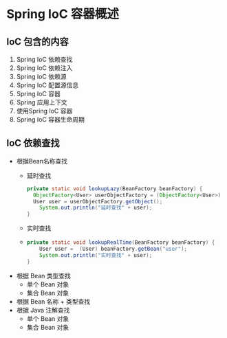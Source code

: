 # Spring IoC 容器概述

## IoC 包含的内容

1. Spring IoC 依赖查找
2. Spring IoC 依赖注入
3. Spring IoC 依赖源
4. Spring IoC 配置源信息
5. Spring IoC 容器
6. Spring 应用上下文
7. 使用Spring IoC 容器
8. Spring IoC 容器生命周期

## IoC 依赖查找

- 根据Bean名称查找
  - 延时查找
  
    ```java
    private static void lookupLazy(BeanFactory beanFactory) {
      ObjectFactory<User> userObjectFactory = (ObjectFactory<User>) beanFactory.getBean("objectFactory");
      User user = userObjectFactory.getObject();
        System.out.println("延时查找" + user);
    }
    ```
  
  - 实时查找
  
  - ```java
    private static void lookupRealTime(BeanFactory beanFactory) {
        User user =  (User) beanFactory.getBean("user");
        System.out.println("实时查找" + user);
    }
    ```
- 根据 Bean 类型查找
  - 单个 Bean 对象
  - 集合 Bean 对象
- 根据 Bean 名称 + 类型查找
- 根据 Java 注解查找
  - 单个 Bean 对象
  - 集合 Bean 对象 

